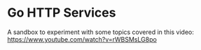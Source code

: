 # Go HTTP Services

A sandbox to experiment with some topics covered in this video: https://www.youtube.com/watch?v=rWBSMsLG8po
